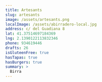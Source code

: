 ```yaml
---
title: Artesants
slug: artesants
image: /assets/artesants.png
localImage: /assets/abirradero-local.jpg
address: c/ del Guadiana 8
lat: 41.37514697184369
lng: 2.1390122113832346
phone: 934619446
drafts: 26
isGluteenFree: true
hasTapas: true
hasBurgers: true
summary: >
  Birra
---
```

